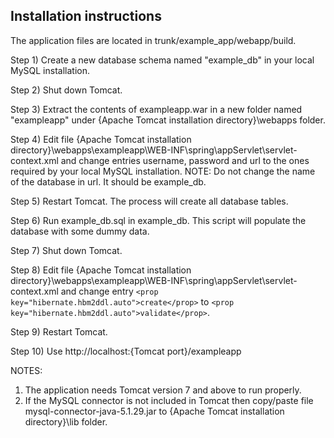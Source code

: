 ## Installation instructions ##

The application files are located in trunk/example\_app/webapp/build.

Step 1) Create a new database schema named "example\_db" in your local MySQL installation.

Step 2) Shut down Tomcat.

Step 3) Extract the contents of exampleapp.war in a new folder named "exampleapp" under {Apache Tomcat installation directory}\webapps folder.

Step 4) Edit file {Apache Tomcat installation directory}\webapps\exampleapp\WEB-INF\spring\appServlet\servlet-context.xml and change entries username, password and url to the ones required by your local MySQL installation. NOTE: Do not change the name of the database in url. It should be example\_db.

Step 5) Restart Tomcat. The process will create all database tables.

Step 6) Run example\_db.sql in example\_db. This script will populate the database with some dummy data.

Step 7) Shut down Tomcat.

Step 8) Edit file {Apache Tomcat installation directory}\webapps\exampleapp\WEB-INF\spring\appServlet\servlet-context.xml and change entry `<prop key="hibernate.hbm2ddl.auto">create</prop>` to `<prop key="hibernate.hbm2ddl.auto">validate</prop>`.

Step 9) Restart Tomcat.

Step 10) Use http://localhost:{Tomcat port}/exampleapp


NOTES:
1) The application needs Tomcat version 7 and above to run properly.
2) If the MySQL connector is not included in Tomcat then copy/paste file mysql-connector-java-5.1.29.jar to {Apache Tomcat installation directory}\lib folder.